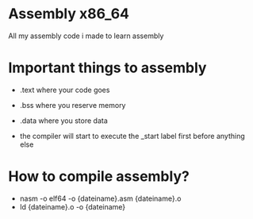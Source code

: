 # Assembly x86_64
All my assembly code i made to learn assembly

# Important things to assembly
- .text where your code goes
- .bss where you reserve memory
- .data where you store data

- the compiler will start to execute the _start label first before anything else

# How to compile assembly?
- nasm -o elf64 -o {dateiname}.asm {dateiname}.o
- ld {dateiname}.o -o {dateiname}
